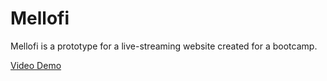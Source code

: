 # Mellofi
Mellofi is a prototype for a live-streaming website created for a bootcamp.

[Video Demo]([url](https://drive.google.com/file/d/1LtMV_VM-t2fbXmR3opgrFV1yKfrA2yFk/view?usp=sharing))
